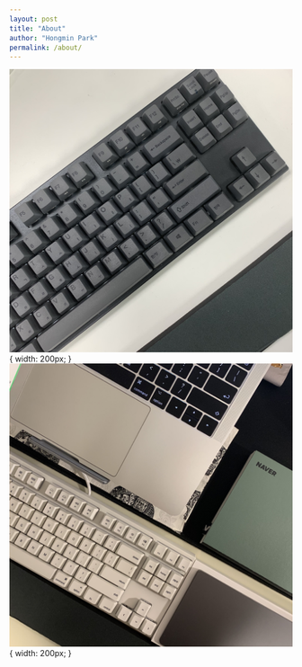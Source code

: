 ```yaml
---
layout: post
title: "About"
author: "Hongmin Park"
permalink: /about/
---
```

![](../images/keyboard01.jpeg) { width: 200px; }
![](../images/keyboard02.jpeg) { width: 200px; }
